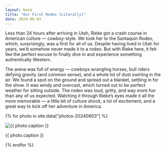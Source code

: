 ```yaml
---
layout: base
title: "Our First Rodeo (Literally)"
date: 2024-08-03
---
```


Less than 24 hours after arriving in Utah, Rieke got a crash course in American culture — cowboy-style. We took her to the Santaquin Rodeo, which, surprisingly, was a first for all of us. Despite having lived in Utah for years, we’d somehow never made it to a rodeo. But with Rieke here, it felt like the perfect excuse to finally dive in and experience something authentically Western.

The arena was full of energy — cowboys wrangling horses, bull riders defying gravity (and common sense), and a whole lot of dust swirling in the air. We found a spot on the ground and spread out a blanket, settling in for the show. It was windy and overcast, which turned out to be perfect weather for sitting outside. The rodeo was loud, gritty, and way more fun than any of us expected. Watching it through Rieke’s eyes made it all the more memorable — a little bit of culture shock, a lot of excitement, and a great way to kick off her adventure in America.

{% for photo in site.data["photos-20240803"] %}
  <div>
    <img src="{{ site.baseurl }}/photos/{{ photo.file }}" alt="{{ photo.caption }}">
    <p>{{ photo.caption }}</p>
  </div>
{% endfor %}

